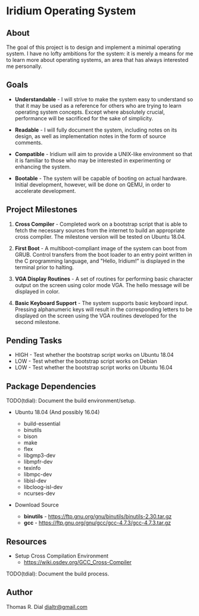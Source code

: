 # Iridium Operating System

## About

The goal of this project is to design and implement a minimal operating
system. I have no lofty ambitions for the system: it is merely a means
for me to learn more about operating systems, an area that has always
interested me personally.

## Goals

* **Understandable** - I will strive to make the system easy to
  understand so that it may be used as a reference for others who are
  trying to learn operating system concepts. Except where absolutely
  crucial, performance will be sacrificed for the sake of simplicity.
  
* **Readable** - I will fully document the system, including notes on
  its design, as well as implementation notes in the form of source
  comments.

* **Compatible** - Iridium will aim to provide a UNIX-like environment
  so that it is familiar to those who may be interested in
  experimenting or enhancing the system. 
 
* **Bootable** - The system will be capable of booting on actual
  hardware. Initial development, however, will be done on QEMU, in
  order to accelerate development.

## Project Milestones

1. **Cross Compiler** - Completed work on a bootstrap script that is
   able to fetch the necessary sources from the internet to build an
   appropriate cross compiler. The milestone version will be tested on
   Ubuntu 18.04.

2. **First Boot** - A multiboot-compliant image of the system can boot
   from GRUB. Control transfers from the boot loader to an entry point
   written in the C programming language, and "Hello, Iridium!" is
   displayed in the terminal prior to halting.
   
3. **VGA Display Routines** - A set of routines for performing basic
   character output on the screen using color mode VGA. The hello
   message will be displayed in color.
   
4. **Basic Keyboard Support** - The system supports basic keyboard
   input. Pressing alphanumeric keys will result in the corresponding
   letters to be displayed on the screen using the VGA routines
   developed for the second milestone.

## Pending Tasks

* HIGH - Test whether the bootstrap script works on Ubuntu 18.04
* LOW - Test whether the bootstrap script works on Debian
* LOW - Test whether the bootstrap script works on Ubuntu 16.04

## Package Dependencies

TODO(tdial): Document the build environment/setup.

* Ubuntu 18.04 (And possibly 16.04)
  * build-essential
  * binutils
  * bison
  * make
  * flex
  * libgmp3-dev
  * libmpfr-dev
  * texinfo
  * libmpc-dev
  * libisl-dev
  * libcloog-isl-dev
  * ncurses-dev
  
* Download Source
  * **binutils** - https://ftp.gnu.org/gnu/binutils/binutils-2.30.tar.gz
  * **gcc** - https://ftp.gnu.org/gnu/gcc/gcc-4.7.3/gcc-4.7.3.tar.gz

## Resources
  
* Setup Cross Compilation Environment
  * https://wiki.osdev.org/GCC_Cross-Compiler
  
TODO(tdial): Document the build process.

## Author

Thomas R. Dial <dialtr@gmail.com>


